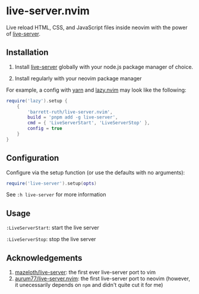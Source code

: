 # live-server.nvim

Live reload HTML, CSS, and JavaScript files inside neovim with the power of
[live-server](https://www.npmjs.com/package/live-server).

## Installation

1. Install [live-server](https://www.npmjs.com/package/live-server) globally
   with your node.js package manager of choice.

2. Install regularly with your neovim package manager

For example, a config with [yarn](https://yarnpkg.com) and
[lazy.nvim](https://github.com/folke/lazy.nvim) may look like the following:

```lua
require('lazy').setup {
    {
        'barrett-ruth/live-server.nvim',
        build = 'pnpm add -g live-server',
        cmd = { 'LiveServerStart', 'LiveServerStop' },
        config = true
    }
}
```

## Configuration

Configure via the setup function (or use the defaults with no arguments):

```lua
require('live-server').setup(opts)
```

See `:h live-server` for more information

## Usage

`:LiveServerStart`: start the live server

`:LiveServerStop`: stop the live server

## Acknowledgements

1. [mazeloth/live-server](https://github.com/manzeloth/live-server/blob/main/plugin/live-server.vim):
   the first ever live-server port to vim
2. [aurum77/live-server.nvim](https://github.com/aurum77/live-server.nvim): the
   first live-server port to neovim (however, it unecessarily depends on `npm`
   and didn't quite cut it for me)
